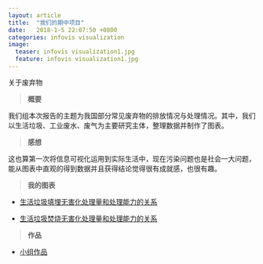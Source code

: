 ```yaml
---
layout: article
title:  "我们的期中项目"
date:   2018-1-5 22:07:50 +0800
categories: infovis visualization
image:
  teaser: infovis visualization1.jpg
  feature: infovis visualization1.jpg
---
```

关于废弃物


> **概要**

我们组本次报告的主题为我国部分常见废弃物的排放情况与处理情况。其中，我们以生活垃圾、工业废水、废气为主要研究主体，整理数据并制作了图表。


> **感想**

这也算第一次将信息可视化运用到实际生活中，现在污染问题也是社会一大问题，能从图表中直观的得到数据并且获得结论觉得很有成就感，也很有趣。

> **我的图表**



- <a href="https://public.tableau.com/profile/.6329#!/vizhome/1_4373/1" target="_blank">生活垃圾填埋无害化处理量和处理能力的关系</a>



- <a href="https://public.tableau.com/profile/.6329#!/vizhome/2_1952/1" target="_blank">生活垃圾焚烧无害化处理量和处理能力的关系</a>



> **作品**
- <a href="https://yejiejie.github.io/ye/index.html" target="_blank">小组作品</a>

